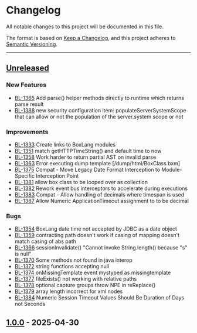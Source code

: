 # Changelog

All notable changes to this project will be documented in this file.

The format is based on [Keep a Changelog](https://keepachangelog.com/en/1.0.0/),
and this project adheres to [Semantic Versioning](https://semver.org/spec/v2.0.0.html).

* * *

## [Unreleased]

### New Features

- [BL-1365](https://ortussolutions.atlassian.net/browse/BL-1365) Add parse\(\) helper methods directly to runtime which returns parse result
- [BL-1388](https://ortussolutions.atlassian.net/browse/BL-1388) new security configuration item: populateServerSystemScope that can allow or not the population of the server.system scope or not

### Improvements

- [BL-1333](https://ortussolutions.atlassian.net/browse/BL-1333) Create links to BoxLang modules
- [BL-1351](https://ortussolutions.atlassian.net/browse/BL-1351) match getHTTPTimeString\(\) and default time to now
- [BL-1358](https://ortussolutions.atlassian.net/browse/BL-1358) Work harder to return partial AST on invalid parse
- [BL-1363](https://ortussolutions.atlassian.net/browse/BL-1363) Error executing dump template \[/dump/html/BoxClass.bxm\]
- [BL-1375](https://ortussolutions.atlassian.net/browse/BL-1375) Compat - Move Legacy Date Format Interception to Module-Specific Interception Point
- [BL-1381](https://ortussolutions.atlassian.net/browse/BL-1381) allow box class to be looped over as collection
- [BL-1382](https://ortussolutions.atlassian.net/browse/BL-1382) Rework event bus interceptors to accelerate during executions
- [BL-1383](https://ortussolutions.atlassian.net/browse/BL-1383) Compat - Allow handling of decimals where timespan is used
- [BL-1387](https://ortussolutions.atlassian.net/browse/BL-1387) Allow Numeric ApplicationTimeout assignment to to be decimal

### Bugs

- [BL-1354](https://ortussolutions.atlassian.net/browse/BL-1354) BoxLang date time not accepted by JDBC as a date object
- [BL-1359](https://ortussolutions.atlassian.net/browse/BL-1359) contracting path doesn't work if casing of mapping doesn't match casing of abs path
- [BL-1366](https://ortussolutions.atlassian.net/browse/BL-1366) sessionInvalidate\(\) "Cannot invoke String.length\(\) because "s" is null"
- [BL-1370](https://ortussolutions.atlassian.net/browse/BL-1370) Some methods not found in java interop
- [BL-1372](https://ortussolutions.atlassian.net/browse/BL-1372) string functions accepting null
- [BL-1374](https://ortussolutions.atlassian.net/browse/BL-1374) onMissingTemplate event mystyped as missingtemplate
- [BL-1377](https://ortussolutions.atlassian.net/browse/BL-1377) fileExists\(\) not working with relative paths
- [BL-1378](https://ortussolutions.atlassian.net/browse/BL-1378) optional capture groups throw NPE in reReplace\(\)
- [BL-1379](https://ortussolutions.atlassian.net/browse/BL-1379) array length incorrect for xml nodes
- [BL-1384](https://ortussolutions.atlassian.net/browse/BL-1384) Numeric Session Timeout Values Should Be Duration of Days  not Seconds

## [1.0.0] - 2025-04-30

[Unreleased]: https://github.com/ortus-boxlang/boxlang-servlet/compare/v1.0.0...HEAD

[1.0.0]: https://github.com/ortus-boxlang/boxlang-servlet/compare/48557184906eda841b837deec8f4182cdde359ad...v1.0.0
